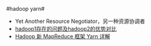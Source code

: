 #hadoop yarn#
* Yet Another Resource Negotiator，另一种资源协调者
* [hadoop1存在的问题及hadoop2的优势对比](http://www.aboutyun.com/forum.php?mod=viewthread&tid=6979&highlight=hadoop1%2B%2B%2Bhadoop2)
* [Hadoop 新 MapReduce 框架 Yarn 详解](http://www.ibm.com/developerworks/cn/opensource/os-cn-hadoop-yarn/)